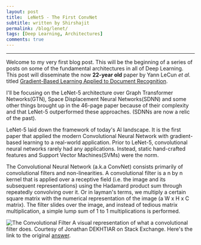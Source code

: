 ```yaml
---
layout: post
title:  LeNet5 - The First ConvNet 
subtitle: written by Shirshajit
permalink: /blog/lenet/
tags: [Deep Learning, Architectures]
comments: true
---
```



* * *

Welcome to my very first blog post. This will be the beginning of a series of posts on some
of the fundamental architectures in all of Deep Learning. This post will disseminate the now
**22-year old** paper by Yann LeCun _et al._ titled
[Gradient-Based Learning Applied to Document Recognition](http://yann.lecun.com/exdb/publis/pdf/lecun-01a.pdf).


I'll be focusing on the LeNet-5 architecture over Graph Transformer Networks(GTN), Space Displacement Neural 
Networks(SDNN) and some other things brought up in the 46-page paper because of their complexity and that LeNet-5 
outperformed these approaches. \(SDNNs are now a relic of the past).

LeNet-5 laid down the framework of today's AI landscape. It is the first paper that applied the modern Convolutional Neural Network
with gradient-based learning to a real-world application. Prior to LeNet-5, convolutional neural networks rarely had any applications. Instead,
static hand-crafted features and Support Vector Machines(SVMs) were the norm.

The Convolutional Neural Network (a.k.a ConvNet) consists primarily of convolutional filters and non-linearities. A 
convolutional filter is a n by n kernel that is applied over a receptive field (i.e. the image and its subsequent 
representations) using the Hadamard product sum through repeatedly convolving over it. Or in layman's terms, we multiply a certain 
square matrix with the numerical representation of the image (a W x H x C matrix). The filter slides over the image, 
and instead of tedious matrix multiplication, a simple lump sum of 1 to 1 multiplications is performed.     

![The Convolutional Filter](/images/convolution.png)
 A visual representation of what a convolutional filter does. Courtesy of Jonathan DEKHTIAR on Stack Exchange. Here's the link to the
 original [answer](https://datascience.stackexchange.com/questions/23183/why-convolutions-always-use-odd-numbers-as-filter-size).


